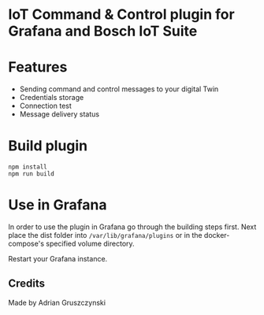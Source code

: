 # IoT Command & Control plugin for Grafana and Bosch IoT Suite

# Features
 * Sending command and control messages to your digital Twin
 * Credentials storage
 * Connection test
 * Message delivery status


# Build plugin

```
npm install
npm run build
```

# Use in Grafana

In order to use the plugin in Grafana go through the building steps first. 
Next place the dist folder into ```/var/lib/grafana/plugins``` or in the docker-compose's
specified volume directory.

Restart your Grafana instance.

## Credits

Made by Adrian Gruszczynski
